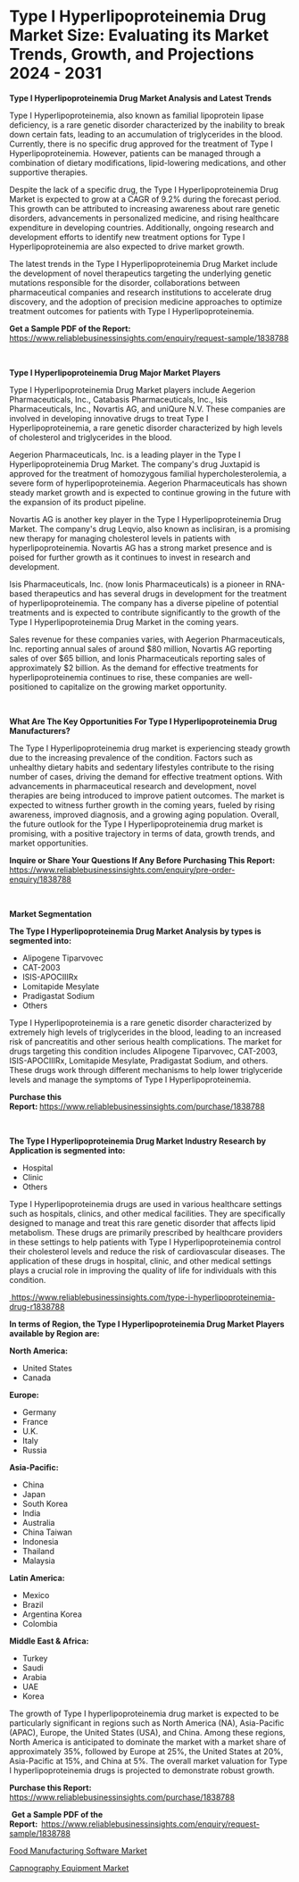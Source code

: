 <p><h1>Type I Hyperlipoproteinemia Drug Market Size: Evaluating its Market Trends, Growth, and Projections 2024 - 2031</h1></p><p><strong>Type I Hyperlipoproteinemia Drug Market Analysis and Latest Trends</strong></p>
<p><p>Type I Hyperlipoproteinemia, also known as familial lipoprotein lipase deficiency, is a rare genetic disorder characterized by the inability to break down certain fats, leading to an accumulation of triglycerides in the blood. Currently, there is no specific drug approved for the treatment of Type I Hyperlipoproteinemia. However, patients can be managed through a combination of dietary modifications, lipid-lowering medications, and other supportive therapies.</p><p>Despite the lack of a specific drug, the Type I Hyperlipoproteinemia Drug Market is expected to grow at a CAGR of 9.2% during the forecast period. This growth can be attributed to increasing awareness about rare genetic disorders, advancements in personalized medicine, and rising healthcare expenditure in developing countries. Additionally, ongoing research and development efforts to identify new treatment options for Type I Hyperlipoproteinemia are also expected to drive market growth.</p><p>The latest trends in the Type I Hyperlipoproteinemia Drug Market include the development of novel therapeutics targeting the underlying genetic mutations responsible for the disorder, collaborations between pharmaceutical companies and research institutions to accelerate drug discovery, and the adoption of precision medicine approaches to optimize treatment outcomes for patients with Type I Hyperlipoproteinemia.</p></p>
<p><strong>Get a Sample PDF of the Report:&nbsp;</strong> <a href="https://www.reliablebusinessinsights.com/enquiry/request-sample/1838788">https://www.reliablebusinessinsights.com/enquiry/request-sample/1838788</a></p>
<p>&nbsp;</p>
<p><strong>Type I Hyperlipoproteinemia Drug Major Market Players</strong></p>
<p><p>Type I Hyperlipoproteinemia Drug Market players include Aegerion Pharmaceuticals, Inc., Catabasis Pharmaceuticals, Inc., Isis Pharmaceuticals, Inc., Novartis AG, and uniQure N.V. These companies are involved in developing innovative drugs to treat Type I Hyperlipoproteinemia, a rare genetic disorder characterized by high levels of cholesterol and triglycerides in the blood.</p><p>Aegerion Pharmaceuticals, Inc. is a leading player in the Type I Hyperlipoproteinemia Drug Market. The company's drug Juxtapid is approved for the treatment of homozygous familial hypercholesterolemia, a severe form of hyperlipoproteinemia. Aegerion Pharmaceuticals has shown steady market growth and is expected to continue growing in the future with the expansion of its product pipeline.</p><p>Novartis AG is another key player in the Type I Hyperlipoproteinemia Drug Market. The company's drug Leqvio, also known as inclisiran, is a promising new therapy for managing cholesterol levels in patients with hyperlipoproteinemia. Novartis AG has a strong market presence and is poised for further growth as it continues to invest in research and development.</p><p>Isis Pharmaceuticals, Inc. (now Ionis Pharmaceuticals) is a pioneer in RNA-based therapeutics and has several drugs in development for the treatment of hyperlipoproteinemia. The company has a diverse pipeline of potential treatments and is expected to contribute significantly to the growth of the Type I Hyperlipoproteinemia Drug Market in the coming years.</p><p>Sales revenue for these companies varies, with Aegerion Pharmaceuticals, Inc. reporting annual sales of around $80 million, Novartis AG reporting sales of over $65 billion, and Ionis Pharmaceuticals reporting sales of approximately $2 billion. As the demand for effective treatments for hyperlipoproteinemia continues to rise, these companies are well-positioned to capitalize on the growing market opportunity.</p></p>
<p>&nbsp;</p>
<p><strong>What Are The Key Opportunities For Type I Hyperlipoproteinemia Drug Manufacturers?</strong></p>
<p><p>The Type I Hyperlipoproteinemia drug market is experiencing steady growth due to the increasing prevalence of the condition. Factors such as unhealthy dietary habits and sedentary lifestyles contribute to the rising number of cases, driving the demand for effective treatment options. With advancements in pharmaceutical research and development, novel therapies are being introduced to improve patient outcomes. The market is expected to witness further growth in the coming years, fueled by rising awareness, improved diagnosis, and a growing aging population. Overall, the future outlook for the Type I Hyperlipoproteinemia drug market is promising, with a positive trajectory in terms of data, growth trends, and market opportunities.</p></p>
<p><strong>Inquire or Share Your Questions If Any Before Purchasing This Report:</strong> <a href="https://www.reliablebusinessinsights.com/enquiry/pre-order-enquiry/1838788">https://www.reliablebusinessinsights.com/enquiry/pre-order-enquiry/1838788</a></p>
<p>&nbsp;</p>
<p><strong>Market Segmentation</strong></p>
<p><strong>The Type I Hyperlipoproteinemia Drug Market Analysis by types is segmented into:</strong></p>
<p><ul><li>Alipogene Tiparvovec</li><li>CAT-2003</li><li>ISIS-APOCIIIRx</li><li>Lomitapide Mesylate</li><li>Pradigastat Sodium</li><li>Others</li></ul></p>
<p><p>Type I Hyperlipoproteinemia is a rare genetic disorder characterized by extremely high levels of triglycerides in the blood, leading to an increased risk of pancreatitis and other serious health complications. The market for drugs targeting this condition includes Alipogene Tiparvovec, CAT-2003, ISIS-APOCIIIRx, Lomitapide Mesylate, Pradigastat Sodium, and others. These drugs work through different mechanisms to help lower triglyceride levels and manage the symptoms of Type I Hyperlipoproteinemia.</p></p>
<p><strong>Purchase this Report:&nbsp;</strong><a href="https://www.reliablebusinessinsights.com/purchase/1838788">https://www.reliablebusinessinsights.com/purchase/1838788</a></p>
<p>&nbsp;</p>
<p><strong>The Type I Hyperlipoproteinemia Drug Market Industry Research by Application is segmented into:</strong></p>
<p><ul><li>Hospital</li><li>Clinic</li><li>Others</li></ul></p>
<p><p>Type I Hyperlipoproteinemia drugs are used in various healthcare settings such as hospitals, clinics, and other medical facilities. They are specifically designed to manage and treat this rare genetic disorder that affects lipid metabolism. These drugs are primarily prescribed by healthcare providers in these settings to help patients with Type I Hyperlipoproteinemia control their cholesterol levels and reduce the risk of cardiovascular diseases. The application of these drugs in hospital, clinic, and other medical settings plays a crucial role in improving the quality of life for individuals with this condition.</p></p>
<p><a href="https://www.reliablebusinessinsights.com/type-i-hyperlipoproteinemia-drug-r1838788">&nbsp;https://www.reliablebusinessinsights.com/type-i-hyperlipoproteinemia-drug-r1838788</a></p>
<p><strong>In terms of Region, the Type I Hyperlipoproteinemia Drug Market Players available by Region are:</strong></p>
<p>
    <p> <strong> North America: </strong>
        <ul>
            <li>United States</li>
            <li>Canada</li>
        </ul>
        </p> 
    <p> <strong> Europe: </strong>
        <ul>
            <li>Germany</li>
            <li>France</li>
            <li>U.K.</li>
            <li>Italy</li>
            <li>Russia</li>
        </ul>
        </p> 
    <p> <strong> Asia-Pacific: </strong>
        <ul>
            <li>China</li>
            <li>Japan</li>
            <li>South Korea</li>
            <li>India</li>
            <li>Australia</li>
            <li>China Taiwan</li>
            <li>Indonesia</li>
            <li>Thailand</li>
            <li>Malaysia</li>
        </ul>
        </p> 
    <p> <strong> Latin America: </strong>
        <ul>
            <li>Mexico</li>
            <li>Brazil</li>
            <li>Argentina Korea</li>
            <li>Colombia</li>
        </ul>
        </p> 
    <p> <strong> Middle East & Africa: </strong>
        <ul>
            <li>Turkey</li>
            <li>Saudi</li>
            <li>Arabia</li>
            <li>UAE</li>
            <li>Korea</li>
        </ul>
    </p>
    </p>
<p><p>The growth of Type I hyperlipoproteinemia drug market is expected to be particularly significant in regions such as North America (NA), Asia-Pacific (APAC), Europe, the United States (USA), and China. Among these regions, North America is anticipated to dominate the market with a market share of approximately 35%, followed by Europe at 25%, the United States at 20%, Asia-Pacific at 15%, and China at 5%. The overall market valuation for Type I hyperlipoproteinemia drugs is projected to demonstrate robust growth.</p></p>
<p><strong>Purchase this Report: </strong><a href="https://www.reliablebusinessinsights.com/purchase/1838788">https://www.reliablebusinessinsights.com/purchase/1838788</a></p>
<p>&nbsp;<strong>Get a Sample PDF of the Report:&nbsp;&nbsp;</strong><a href="https://www.reliablebusinessinsights.com/enquiry/request-sample/1838788">https://www.reliablebusinessinsights.com/enquiry/request-sample/1838788</a></p>
<p><strong></strong></p>
<p><p><a href="https://github.com/sonuprakash1/Market-Research-Report-List-3/blob/main/food-manufacturing-software-market.md">Food Manufacturing Software Market</a></p><p><a href="https://view.publitas.com/reportprime-1/capnography-equipment-market-a-global-and-regional-analysis-focus-on-region-country-level-analysis-and-competitive-landscape-analysis-and-forecast-2024-2031/">Capnography Equipment Market</a></p></p>